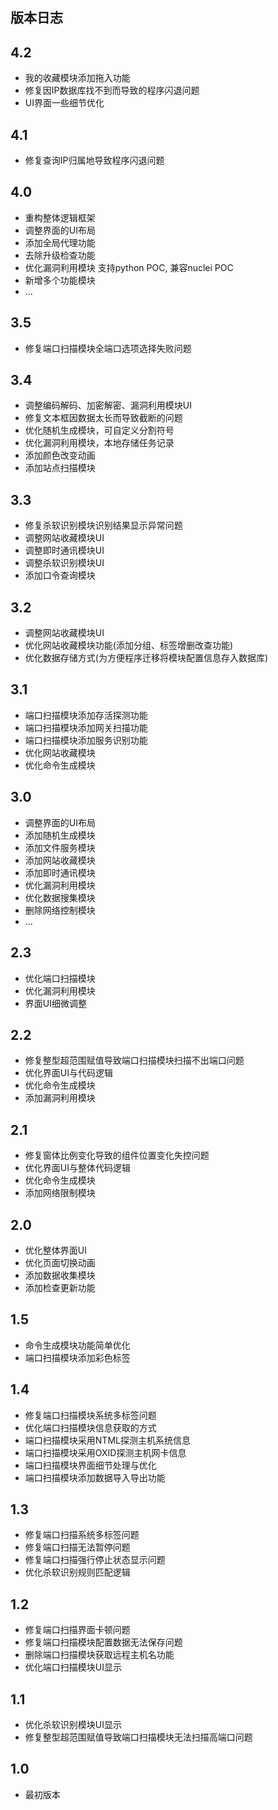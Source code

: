 ## 版本日志
## 4.2
- 我的收藏模块添加拖入功能
- 修复因IP数据库找不到而导致的程序闪退问题
- UI界面一些细节优化

## 4.1
- 修复查询IP归属地导致程序闪退问题

## 4.0
- 重构整体逻辑框架
- 调整界面的UI布局
- 添加全局代理功能
- 去除升级检查功能
- 优化漏洞利用模块 支持python POC, 兼容nuclei POC
- 新增多个功能模块
- ...

## 3.5
- 修复端口扫描模块全端口选项选择失败问题

## 3.4
- 调整编码解码、加密解密、漏洞利用模块UI
- 修复文本框因数据太长而导致截断的问题
- 优化随机生成模块，可自定义分割符号
- 优化漏洞利用模块，本地存储任务记录
- 添加颜色改变动画
- 添加站点扫描模块

## 3.3
- 修复杀软识别模块识别结果显示异常问题
- 调整网站收藏模块UI
- 调整即时通讯模块UI
- 调整杀软识别模块UI
- 添加口令查询模块

## 3.2
- 调整网站收藏模块UI
- 优化网站收藏模块功能(添加分组、标签增删改查功能)
- 优化数据存储方式(为方便程序迁移将模块配置信息存入数据库)

## 3.1
- 端口扫描模块添加存活探测功能
- 端口扫描模块添加网关扫描功能
- 端口扫描模块添加服务识别功能
- 优化网站收藏模块
- 优化命令生成模块

## 3.0
- 调整界面的UI布局
- 添加随机生成模块
- 添加文件服务模块
- 添加网站收藏模块
- 添加即时通讯模块
- 优化漏洞利用模块
- 优化数据搜集模块
- 删除网络控制模块
- ...

## 2.3
- 优化端口扫描模块
- 优化漏洞利用模块
- 界面UI细微调整

## 2.2
- 修复整型超范围赋值导致端口扫描模块扫描不出端口问题
- 优化界面UI与代码逻辑
- 优化命令生成模块
- 添加漏洞利用模块

## 2.1
- 修复窗体比例变化导致的组件位置变化失控问题
- 优化界面UI与整体代码逻辑
- 优化命令生成模块
- 添加网络限制模块

## 2.0
- 优化整体界面UI
- 优化页面切换动画
- 添加数据收集模块
- 添加检查更新功能

## 1.5
- 命令生成模块功能简单优化
- 端口扫描模块添加彩色标签

## 1.4
- 修复端口扫描模块系统多标签问题
- 优化端口扫描模块信息获取的方式
- 端口扫描模块采用NTML探测主机系统信息
- 端口扫描模块采用OXID探测主机网卡信息
- 端口扫描模块界面细节处理与优化
- 端口扫描模块添加数据导入导出功能

## 1.3
- 修复端口扫描系统多标签问题
- 修复端口扫描无法暂停问题
- 修复端口扫描强行停止状态显示问题
- 优化杀软识别规则匹配逻辑

## 1.2
- 修复端口扫描界面卡顿问题
- 修复端口扫描模块配置数据无法保存问题
- 删除端口扫描模块获取远程主机名功能
- 优化端口扫描模块UI显示

## 1.1
- 优化杀软识别模块UI显示
- 修复整型超范围赋值导致端口扫描模块无法扫描高端口问题

## 1.0
- 最初版本
